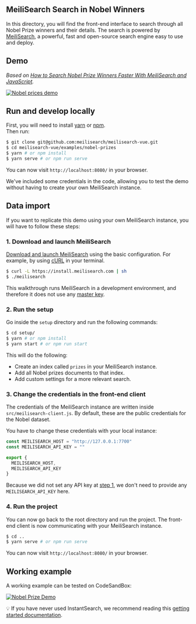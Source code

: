 ## MeiliSearch Search in Nobel Winners

In this directory, you will find the front-end interface to search through all Nobel Prize winners and their details.
The search is powered by [MeiliSearch](https://github.com/meilisearch/meilisearch), a powerful, fast and open-source search engine easy to use and deploy.

## Demo

_Based on [How to Search Nobel Prize Winners Faster With MeiliSearch and JavaScript](https://blog.meilisearch.com/how-to-search-nobel-prize-winners-faster-with-meilisearch-api-for-javascript/)._

[![Nobel prices demo](misc/marie-heavy.gif)](https://nobel.meilisearch.com)

## Run and develop locally

First, you will need to install [yarn](https://classic.yarnpkg.com/en/docs/install/) or [npm](https://www.npmjs.com/get-npm).</br>
Then run:

```bash
$ git clone git@github.com:meilisearch/meilisearch-vue.git
$ cd meilisearch-vue/examples/nobel-prizes
$ yarn # or npm install
$ yarn serve # or npm run serve
```

You can now visit `http://localhost:8080/` in your browser.

We've included some credentials in the code, allowing you to test the demo without having to create your own MeiliSearch instance.

## Data import

If you want to replicate this demo using your own MeiliSearch instance, you will have to follow these steps:

### 1. Download and launch MeiliSearch

[Download and launch MeiliSearch](https://docs.meilisearch.com/guides/advanced_guides/installation.html) using the basic configuration. For example, by using [cURL](https://curl.haxx.se/) in your terminal.

```bash
$ curl -L https://install.meilisearch.com | sh
$ ./meilisearch
```

This walkthrough runs MeiliSearch in a development environment, and therefore it does not use any [master key](https://docs.meilisearch.com/guides/advanced_guides/configuration.html#master-key).

### 2. Run the setup

Go inside the `setup` directory and run the following commands:
```bash
$ cd setup/
$ yarn # or npm install
$ yarn start # or npm run start
```

This will do the following:
- Create an index called `prizes` in your MeiliSearch instance.
- Add all Nobel prizes documents to that index.
- Add custom settings for a more relevant search.

### 3. Change the credentials in the front-end client

The credentials of the MeiliSearch instance are written inside `src/meilisearch-client.js`. By default, these are the public credentials for the Nobel dataset.

You have to change these credentials with your local instance:

```javascript
const MEILISEARCH_HOST = "http://127.0.0.1:7700"
const MEILISEARCH_API_KEY = ""

export {
  MEILISEARCH_HOST,
  MEILISEARCH_API_KEY
}
```

Because we did not set any API key at [step 1](#1.-download-and-launch), we don't need to provide any `MEILISEARCH_API_KEY` here.

### 4. Run the project

You can now go back to the root directory and run the project. The front-end client is now communicating with your MeiliSearch instance.

```bash
$ cd ..
$ yarn serve # or npm run serve
```

You can now visit `http://localhost:8080/` in your browser.

## Working example

A working example can be tested on CodeSandBox:

[![Nobel Prize Demo](https://codesandbox.io/static/img/play-codesandbox.svg)](https://codesandbox.io/s/naughty-napier-zdy1r?file=/src/App.vue)

💡 If you have never used InstantSearch, we recommend reading this [getting started documentation](https://www.algolia.com/doc/guides/building-search-ui/what-is-instantsearch/js/).
